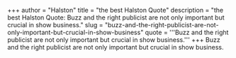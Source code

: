 +++
author = "Halston"
title = "the best Halston Quote"
description = "the best Halston Quote: Buzz and the right publicist are not only important but crucial in show business."
slug = "buzz-and-the-right-publicist-are-not-only-important-but-crucial-in-show-business"
quote = '''Buzz and the right publicist are not only important but crucial in show business.'''
+++
Buzz and the right publicist are not only important but crucial in show business.
